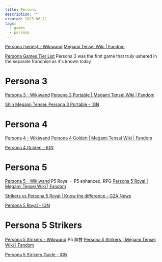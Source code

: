 ```yaml
---
title: Persona
description: ""
created: 2023-06-11
tags:
  - games
  - persona
---
```


[Persona (series) - Wikiwand](<https://www.wikiwand.com/en/Persona_(series)>)
[Megami Tensei Wiki | Fandom](https://megamitensei.fandom.com/wiki/Megami_Tensei_Wiki)

[Persona Games Tier List](https://gamerant.com/best-persona-games-tier-list/)
Persona 3 was the first game that truly ushered in the separate franchise as it's known today

# Persona 3

[Persona 3 - Wikiwand](https://www.wikiwand.com/en/Persona_3_Portable)
[Persona 3 Portable | Megami Tensei Wiki | Fandom](https://megamitensei.fandom.com/wiki/Persona_3_Portable)

[Shin Megami Tensei: Persona 3 Portable - IGN](https://www.ign.com/games/shin-megami-tensei-persona-3-portable)

# Persona 4

[Persona 4 - Wikiwand](https://www.wikiwand.com/en/Persona_4_Golden)
[Persona 4 Golden | Megami Tensei Wiki | Fandom](https://megamitensei.fandom.com/wiki/Persona_4_Golden)

[Persona 4 Golden - IGN](https://www.ign.com/games/persona-4-golden)

# Persona 5

[Persona 5 - Wikiwand](https://www.wikiwand.com/en/Persona_5_Royal) P5 Royal = P5 enhanced, RPG
[Persona 5 Royal | Megami Tensei Wiki | Fandom](https://megamitensei.fandom.com/wiki/Persona_5_Royal)

[Strikers vs Persona 5 Royal | Know the difference - G2A News](https://www.g2a.com/news/features/persona-5-strikers-vs-royal/)

[Persona 5 Royal - IGN](https://www.ign.com/games/persona-5-royal)

# Persona 5 Strikers

[Persona 5 Strikers - Wikiwand](https://www.wikiwand.com/en/Persona_5_Strikers) P5 無雙
[Persona 5 Strikers | Megami Tensei Wiki | Fandom](https://megamitensei.fandom.com/wiki/Persona_5_Strikers)

[Persona 5 Strikers Guide - IGN](https://www.ign.com/wikis/persona-5-strikers/)
